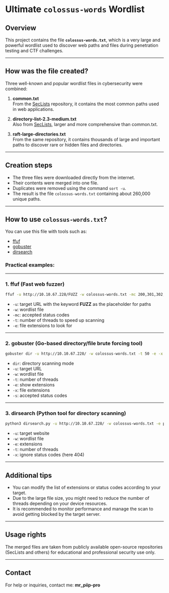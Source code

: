 
# Ultimate `colossus-words` Wordlist

## Overview
This project contains the file **`colossus-words.txt`**, which is a very large and powerful wordlist used to discover web paths and files during penetration testing and CTF challenges.

---

## How was the file created?

Three well-known and popular wordlist files in cybersecurity were combined:

1. **common.txt**  
   From the [SecLists](https://github.com/danielmiessler/SecLists) repository, it contains the most common paths used in web applications.

2. **directory-list-2.3-medium.txt**  
   Also from [SecLists](https://github.com/danielmiessler/SecLists), larger and more comprehensive than common.txt.

3. **raft-large-directories.txt**  
   From the same repository, it contains thousands of large and important paths to discover rare or hidden files and directories.

---

## Creation steps

- The three files were downloaded directly from the internet.  
- Their contents were merged into one file.  
- Duplicates were removed using the command `sort -u`.  
- The result is the file `colossus-words.txt` containing about 260,000 unique paths.

---

## How to use `colossus-words.txt`?

You can use this file with tools such as:

- [ffuf](https://github.com/ffuf/ffuf)  
- [gobuster](https://github.com/OJ/gobuster)  
- [dirsearch](https://github.com/maurosoria/dirsearch)

### Practical examples:

---

### 1. ffuf (Fast web fuzzer)

```bash
ffuf -u http://10.10.67.228/FUZZ -w colossus-words.txt -mc 200,301,302,403 -t 50 -e .php,.html,.bak
````

* `-u`: target URL with the keyword **FUZZ** as the placeholder for paths
* `-w`: wordlist file
* `-mc`: accepted status codes
* `-t`: number of threads to speed up scanning
* `-e`: file extensions to look for

---

### 2. gobuster (Go-based directory/file brute forcing tool)

```bash
gobuster dir -u http://10.10.67.228/ -w colossus-words.txt -t 50 -e -x php,html,bak -s 200,301,302,403
```

* `dir`: directory scanning mode
* `-u`: target URL
* `-w`: wordlist file
* `-t`: number of threads
* `-e`: show extensions
* `-x`: file extensions
* `-s`: accepted status codes

---

### 3. dirsearch (Python tool for directory scanning)

```bash
python3 dirsearch.py -u http://10.10.67.228/ -w colossus-words.txt -e php,html,bak -t 50 -x 404
```

* `-u`: target website
* `-w`: wordlist file
* `-e`: extensions
* `-t`: number of threads
* `-x`: ignore status codes (here 404)

---

## Additional tips

* You can modify the list of extensions or status codes according to your target.
* Due to the large file size, you might need to reduce the number of threads depending on your device resources.
* It is recommended to monitor performance and manage the scan to avoid getting blocked by the target server.

---

## Usage rights

The merged files are taken from publicly available open-source repositories (SecLists and others) for educational and professional security use only.

---

## Contact

For help or inquiries, contact me:
**mr\_piip-pro**
